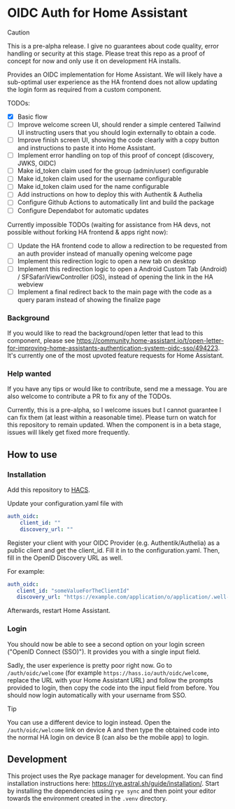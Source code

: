 # OIDC Auth for Home Assistant

> [!CAUTION]
> This is a pre-alpha release. I give no guarantees about code quality, error handling or security at this stage. Please treat this repo as a proof of concept for now and only use it on development HA installs.

Provides an OIDC implementation for Home Assistant. We will likely have a sub-optimal user experience as the HA frontend does not allow updating the login form as required from a custom component.

TODOs:

- [X] Basic flow
- [ ] Improve welcome screen UI, should render a simple centered Tailwind UI instructing users that you should login externally to obtain a code.
- [ ] Improve finish screen UI, showing the code clearly with a copy button and instructions to paste it into Home Assistant.
- [ ] Implement error handling on top of this proof of concept (discovery, JWKS, OIDC)
- [ ] Make id_token claim used for the group (admin/user) configurable
- [ ] Make id_token claim used for the username configurable
- [ ] Make id_token claim used for the name configurable
- [ ] Add instructions on how to deploy this with Authentik & Authelia
- [ ] Configure Github Actions to automatically lint and build the package
- [ ] Configure Dependabot for automatic updates

Currently impossible TODOs (waiting for assistance from HA devs, not possible without forking HA frontend & apps right now):

- [ ] Update the HA frontend code to allow a redirection to be requested from an auth provider instead of manually opening welcome page
- [ ] Implement this redirection logic to open a new tab on desktop
- [ ] Implement this redirection logic to open a Android Custom Tab (Android) / SFSafariViewController (iOS), instead of opening the link in the HA webview
- [ ] Implement a final redirect back to the main page with the code as a query param instead of showing the finalize page

### Background
If you would like to read the background/open letter that lead to this component, please see https://community.home-assistant.io/t/open-letter-for-improving-home-assistants-authentication-system-oidc-sso/494223. It's currently one of the most upvoted feature requests for Home Assistant.

### Help wanted
If you have any tips or would like to contribute, send me a message. You are also welcome to contribute a PR to fix any of the TODOs.

Currently, this is a pre-alpha, so I welcome issues but I cannot guarantee I can fix them (at least within a reasonable time). Please turn on watch for this repository to remain updated. When the component is in a beta stage, issues will likely get fixed more frequently.

## How to use
### Installation

Add this repository to [HACS](https://hacs.xyz/).

Update your configuration.yaml file with

```yaml
auth_oidc:
    client_id: ""
    discovery_url: ""
```

Register your client with your OIDC Provider (e.g. Authentik/Authelia) as a public client and get the client_id. Fill it in to the configuration.yaml. Then, fill in the OpenID Discovery URL as well.

For example:
```yaml
auth_oidc:
   client_id: "someValueForTheClientId"
   discovery_url: "https://example.com/application/o/application/.well-known/openid-configuration"
```

Afterwards, restart Home Assistant.

### Login
You should now be able to see a second option on your login screen ("OpenID Connect (SSO)"). It provides you with a single input field.

Sadly, the user experience is pretty poor right now. Go to `/auth/oidc/welcome` (for example `https://hass.io/auth/oidc/welcome`, replace the URL with your Home Assistant URL) and follow the prompts provided to login, then copy the code into the input field from before. You should now login automatically with your username from SSO.

> [!TIP]
> You can use a different device to login instead. Open the `/auth/oidc/welcome` link on device A and then type the obtained code into the normal HA login on device B (can also be the mobile app) to login.

## Development
This project uses the Rye package manager for development. You can find installation instructions here: https://rye.astral.sh/guide/installation/.
Start by installing the dependencies using `rye sync` and then point your editor towards the environment created in the `.venv` directory.